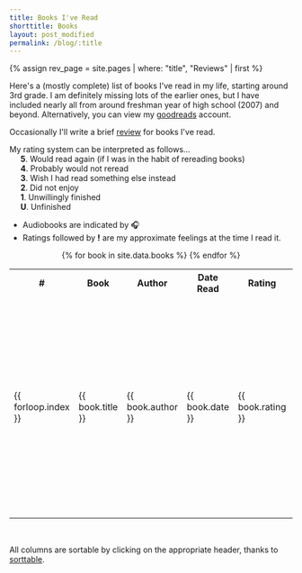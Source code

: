 ```yaml
---
title: Books I've Read
shorttitle: Books
layout: post_modified
permalink: /blog/:title
---
```

<script src="{{ site.baseurl }}/assets/js/sorttable.js"></script>
<script src="{{ site.baseurl }}/assets/js/lastmod.js" type="text/javascript"></script>

<span class="blogpost">
{% assign rev_page = site.pages | where: "title", "Reviews" | first %}

Here's a (mostly complete) list of books I've read in my life, starting around 3rd grade.
I am definitely missing lots of the earlier ones, but I have included nearly all from around freshman year of high school (2007) and beyond.
Alternatively, you can view my <a href="https://www.goodreads.com/jeffsolo">goodreads</a> account.  

Occasionally I'll write a brief <a href="{{ rev_page.url }}">review</a> for books I've read.

My rating system can be interpreted as follows...  
&nbsp;&nbsp;&nbsp;&nbsp; **5**. Would read again (if I was in the habit of rereading books)  
&nbsp;&nbsp;&nbsp;&nbsp; **4**. Probably would not reread  
&nbsp;&nbsp;&nbsp;&nbsp; **3**. Wish I had read something else instead  
&nbsp;&nbsp;&nbsp;&nbsp; **2**. Did not enjoy  
&nbsp;&nbsp;&nbsp;&nbsp; **1**. Unwillingly finished  
&nbsp;&nbsp;&nbsp;&nbsp; **U**. Unfinished  

* Audiobooks are indicated by 🎧  
* Ratings followed by **!** are my approximate feelings at the time I read it.  

<center>
<table class="tableizer-table sortable">
<tr class="tableizer-firstrow fingerpointer">
<th>#</th><th>Book</th><th>Author</th><th>Date Read</th><th>Rating<br></th><th>Comments</th></tr>
{% for book in site.data.books %}
  <tr>
    <td>{{ forloop.index }}</td>
    <td>{{ book.title }}</td>
    <td>{{ book.author }}</td>
    <td sorttable_customkey="{{ forloop.index }}">{{ book.date }}</td>
    <td>{{ book.rating }}</td>
    <td>
      {{ book.comments }}
      {%- assign clean_title = book.title | replace: ' 🎧', '' -%}
      {% for review in site.reviews %}
        {% if clean_title == review.title %}
          {% assign id = review.title | replace: ' ', '_'%}
          <a href="{{ rev_page.url }}#{{ id }}">
            <em>Read Review</em>
          </a>
          {% break %}
        {% endif %}
      {% endfor %}
    </td>
  </tr>
{% endfor %}
</table>
</center>
<br>

All columns are sortable by clicking on the appropriate header, thanks to <a href="https://www.kryogenix.org/code/browser/sorttable/">sorttable</a>.  
